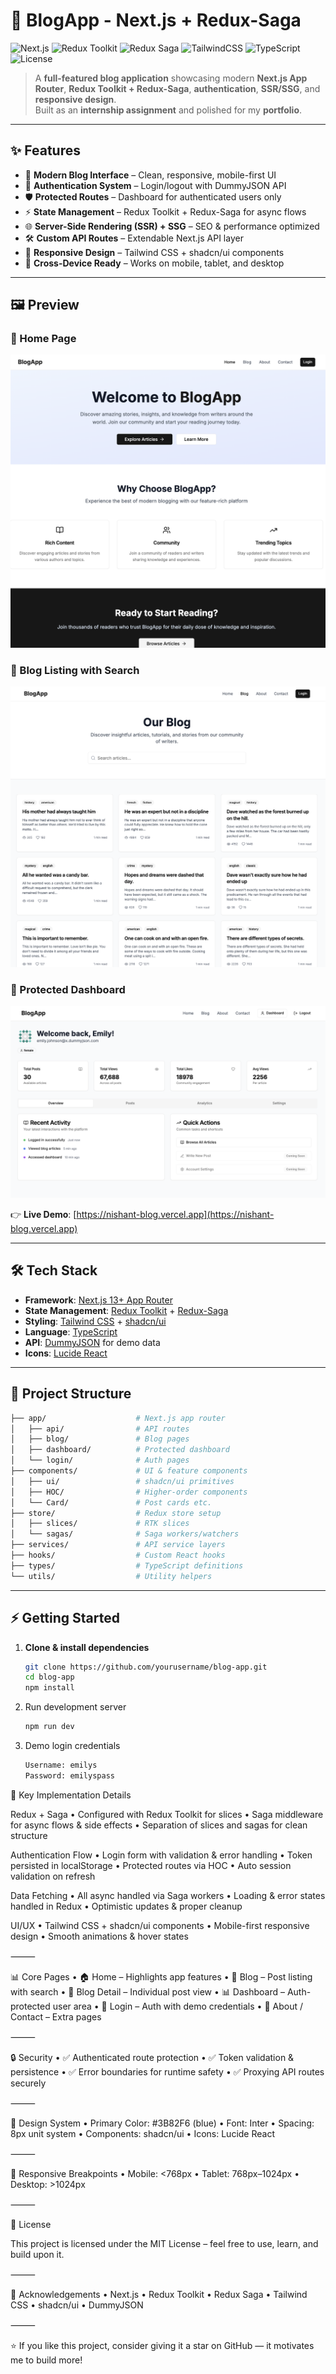 # 🚀 BlogApp - Next.js + Redux-Saga

![Next.js](https://img.shields.io/badge/Next.js-14+-black?logo=next.js)
![Redux Toolkit](https://img.shields.io/badge/Redux%20Toolkit-RTK-purple?logo=redux)
![Redux Saga](https://img.shields.io/badge/Redux%20Saga-Side%20Effects-green)
![TailwindCSS](https://img.shields.io/badge/TailwindCSS-3.x-38B2AC?logo=tailwind-css)
![TypeScript](https://img.shields.io/badge/TypeScript-5.x-3178C6?logo=typescript)
![License](https://img.shields.io/badge/License-MIT-blue)

> A **full-featured blog application** showcasing modern **Next.js App Router**, **Redux Toolkit + Redux-Saga**, **authentication**, **SSR/SSG**, and **responsive design**.  
> Built as an **internship assignment** and polished for my **portfolio**.

---

## ✨ Features

- 📰 **Modern Blog Interface** – Clean, responsive, mobile-first UI  
- 🔐 **Authentication System** – Login/logout with DummyJSON API  
- 🛡 **Protected Routes** – Dashboard for authenticated users only  
- ⚡ **State Management** – Redux Toolkit + Redux-Saga for async flows  
- 🌐 **Server-Side Rendering (SSR) + SSG** – SEO & performance optimized  
- 🛠 **Custom API Routes** – Extendable Next.js API layer  
- 🎨 **Responsive Design** – Tailwind CSS + shadcn/ui components  
- 📱 **Cross-Device Ready** – Works on mobile, tablet, and desktop  

---

## 🖼 Preview

### 🔹 Home Page
![Home Screenshot](./screenshots/home.png)

### 🔹 Blog Listing with Search
![Blog Screenshot](./screenshots/blog.png)

### 🔹 Protected Dashboard
![Dashboard Screenshot](./screenshots/dashboard.png)

👉 **Live Demo**: [https://nishant-blog.vercel.app](https://nishant-blog.vercel.app)

---

## 🛠 Tech Stack

- **Framework**: [Next.js 13+ App Router](https://nextjs.org/)  
- **State Management**: [Redux Toolkit](https://redux-toolkit.js.org/) + [Redux-Saga](https://redux-saga.js.org/)  
- **Styling**: [Tailwind CSS](https://tailwindcss.com/) + [shadcn/ui](https://ui.shadcn.com/)  
- **Language**: [TypeScript](https://www.typescriptlang.org/)  
- **API**: [DummyJSON](https://dummyjson.com/) for demo data  
- **Icons**: [Lucide React](https://lucide.dev/)  

---

## 📂 Project Structure

```bash
├── app/                    # Next.js app router
│   ├── api/                # API routes
│   ├── blog/               # Blog pages
│   ├── dashboard/          # Protected dashboard
│   └── login/              # Auth pages
├── components/             # UI & feature components
│   ├── ui/                 # shadcn/ui primitives
│   ├── HOC/                # Higher-order components
│   └── Card/               # Post cards etc.
├── store/                  # Redux store setup
│   ├── slices/             # RTK slices
│   └── sagas/              # Saga workers/watchers
├── services/               # API service layers
├── hooks/                  # Custom React hooks
├── types/                  # TypeScript definitions
└── utils/                  # Utility helpers
```

---

## ⚡ Getting Started

1. **Clone & install dependencies**
   ```bash
   git clone https://github.com/yourusername/blog-app.git
   cd blog-app
   npm install
   ```
2.	Run development server
    ```bash
    npm run dev
    ```
3.	Demo login credentials
  	```bash
    Username: emilys
    Password: emilyspass
    ```


🔑 Key Implementation Details

Redux + Saga
	•	Configured with Redux Toolkit for slices
	•	Saga middleware for async flows & side effects
	•	Separation of slices and sagas for clean structure

Authentication Flow
	•	Login form with validation & error handling
	•	Token persisted in localStorage
	•	Protected routes via HOC
	•	Auto session validation on refresh

Data Fetching
	•	All async handled via Saga workers
	•	Loading & error states handled in Redux
	•	Optimistic updates & proper cleanup

UI/UX
	•	Tailwind CSS + shadcn/ui components
	•	Mobile-first responsive design
	•	Smooth animations & hover states

⸻

📊 Core Pages
	•	🏠 Home – Highlights app features
	•	📰 Blog – Post listing with search
	•	📝 Blog Detail – Individual post view
	•	📊 Dashboard – Auth-protected user area
	•	🔑 Login – Auth with demo credentials
	•	📖 About / Contact – Extra pages

⸻

🔒 Security
	•	✅ Authenticated route protection
	•	✅ Token validation & persistence
	•	✅ Error boundaries for runtime safety
	•	✅ Proxying API routes securely

⸻

🎨 Design System
	•	Primary Color: #3B82F6 (blue)
	•	Font: Inter
	•	Spacing: 8px unit system
	•	Components: shadcn/ui
	•	Icons: Lucide React

⸻

📱 Responsive Breakpoints
	•	Mobile: <768px
	•	Tablet: 768px–1024px
	•	Desktop: >1024px

⸻

📝 License

This project is licensed under the MIT License – feel free to use, learn, and build upon it.

⸻

🙌 Acknowledgements
	•	Next.js
	•	Redux Toolkit
	•	Redux Saga
	•	Tailwind CSS
	•	shadcn/ui
	•	DummyJSON

⸻

⭐ If you like this project, consider giving it a star on GitHub — it motivates me to build more!

